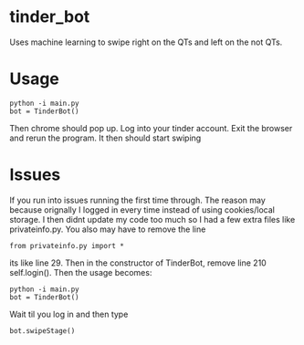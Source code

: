 # tinder_bot
Uses machine learning to swipe right on the QTs and left on the not QTs.

# Usage
```
python -i main.py
bot = TinderBot()
```
Then chrome should pop up. Log into your tinder account.
Exit the browser and rerun the program. It then should start swiping


# Issues
If you run into issues running the first time through. The reason
may because orignally I logged in every time instead of using cookies/local storage.
I then didnt update my code too much so I had a few extra files like privateinfo.py.
You also may have to remove the line 
```
from privateinfo.py import *
```
its like line 29.
Then in the constructor of TinderBot, remove line 210 self.login().
Then the usage becomes:
```
python -i main.py
bot = TinderBot()
```
Wait til you log in and then type
```
bot.swipeStage()
```
